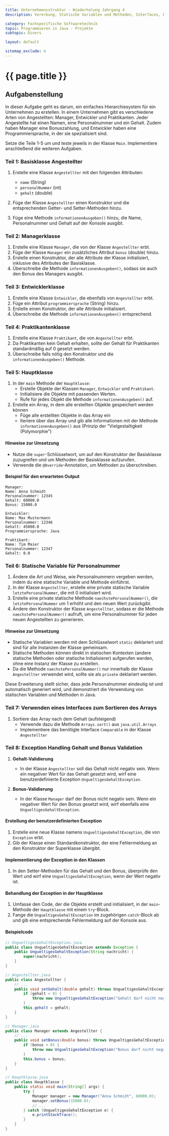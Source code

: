 ```yaml
---
title: Unternehmensstruktur - Wiederholung Jahrgang 4
description: Vererbung, Statische Variablen und Methoden, Interfaces, ExceptionHandling

category: Fachspezifische Softwaretechnik
topic: Programmieren in Java - Projekte
subtopic: Divers

layout: default

sitemap_exclude: n
---
```


# {{ page.title }}




## Aufgabenstellung

In dieser Aufgabe geht es darum, ein einfaches Hierarchiesystem für ein Unternehmen zu erstellen. In einem Unternehmen gibt es verschiedene Arten von Angestellten: Manager, Entwickler und Praktikanten. Jeder Angestellte hat einen Namen, eine Personalnummer und ein Gehalt. Zudem haben Manager eine Bonuszahlung, und Entwickler haben eine Programmiersprache, in der sie spezialisiert sind.

Setze die Teile 1-5 um und teste jeweils in der Klasse `Main`. Implementiere anschließend die weiteren Aufgaben.

### Teil 1: Basisklasse Angestellter

1. Erstelle eine Klasse `Angestellter` mit den folgenden Attributen:
    - `name` (String)
    - `personalNummer` (int)
    - `gehalt` (double)

2. Füge der Klasse `Angestellter` einen Konstruktor und die entsprechenden Getter- und Setter-Methoden hinzu.
3. Füge eine Methode `informationenAusgeben()` hinzu, die Name, Personalnummer und Gehalt auf der Konsole ausgibt.

### Teil 2: Managerklasse

1. Erstelle eine Klasse `Manager`, die von der Klasse `Angestellter` erbt.
2. Füge der Klasse `Manager` ein zusätzliches Attribut `bonus` (double) hinzu.
3. Erstelle einen Konstruktor, der alle Attribute der Klasse initialisiert, inklusive des Attributes der Basisklasse.
4. Überschreibe die Methode `informationenAusgeben()`, sodass sie auch den Bonus des Managers ausgibt.

### Teil 3: Entwicklerklasse

1. Erstelle eine Klasse `Entwickler`, die ebenfalls von `Angestellter` erbt.
2. Füge ein Attribut `programmiersprache` (String) hinzu.
3. Erstelle einen Konstruktor, der alle Attribute initialisiert.
4. Überschreibe die Methode `informationenAusgeben()` entsprechend.

### Teil 4: Praktikantenklasse

1. Erstelle eine Klasse `Praktikant`, die von `Angestellter` erbt.
2. Da Praktikanten kein Gehalt erhalten, sollte der Gehalt für Praktikanten standardmäßig auf 0 gesetzt werden.
3. Überschreibe falls nötig den Konstruktor und die `informationenAusgeben()` Methode.

### Teil 5: Hauptklasse

1. In der `main` Methode der `Hauptklasse`:
    - Erstelle Objekte der Klassen `Manager`, `Entwickler` und `Praktikant`.
    - Initialisiere die Objekte mit passenden Werten.
    - Rufe für jedes Objekt die Methode `informationenAusgeben()` auf.
2. Erstelle ein Array, in dem alle erstellten Objekte gespeichert werden können
    - Füge alle erstellten Objekte in das Array ein
    - Iteriere über das Array und gib alle Informationen mit der Methode `informationenAusgeben()` aus (Prinzip der "Vielgestaltigkeit (Polymorphie")


#### Hinweise zur Umsetzung

- Nutze die `super`-Schlüsselwort, um auf den Konstruktor der Basisklasse zuzugreifen und um Methoden der Basisklasse aufzurufen.
- Verwende die `@Override`-Annotation, um Methoden zu überschreiben.

#### Beispiel für den erwarteten Output

```
Manager:
Name: Anna Schmidt
Personalnummer: 12345
Gehalt: 60000.0
Bonus: 15000.0

Entwickler:
Name: Max Mustermann
Personalnummer: 12346
Gehalt: 45000.0
Programmiersprache: Java

Praktikant:
Name: Tim Maier
Personalnummer: 12347
Gehalt: 0.0
```

### Teil 6: Statische Variable für Personalnummer

1. Ändere die Art und Weise, wie Personalnummern vergeben werden, indem du eine statische Variable und Methode einführst.
2. In der Klasse `Angestellter`, erstelle eine private statische Variable `letztePersonalNummer`, die mit 0 initialisiert wird.
3. Erstelle eine private statische Methode `naechstePersonalNummer()`, die `letztePersonalNummer` um 1 erhöht und den neuen Wert zurückgibt.
4. Ändere den Konstruktor der Klasse `Angestellter`, sodass er die Methode `naechstePersonalNummer()` aufruft, um eine Personalnummer für jeden neuen Angestellten zu generieren.

#### Hinweise zur Umsetzung

- Statische Variablen werden mit dem Schlüsselwort `static` deklariert und sind für alle Instanzen der Klasse gemeinsam.
- Statische Methoden können direkt in statischen Kontexten (andere statische Methoden oder statische Initialisierer) aufgerufen werden, ohne eine Instanz der Klasse zu erstellen.
- Da die Methode `naechstePersonalNummer()` nur innerhalb der Klasse `Angestellter` verwendet wird, sollte sie als `private` deklariert werden.

Diese Erweiterung stellt sicher, dass jede Personalnummer eindeutig ist und automatisch generiert wird, und demonstriert die Verwendung von statischen Variablen und Methoden in Java.


### Teil 7: Verwenden eines Interfaces zum Sortieren des Arrays
1. Sortiere das Array nach dem Gehalt (aufsteigend)
   - Verwende dazu die Methode `Arrays.sort()` aus `java.util.Arrays`
   - Implementiere das benötigte Interface `Comparable` in der Klasse `Angestellter`

### Teil 8: Exception Handling Gehalt und Bonus Validation

1. **Gehalt-Validierung**
   - In der Klasse `Angestellter` soll das Gehalt nicht negativ sein. Wenn ein negativer Wert für das Gehalt gesetzt wird, wirf eine benutzerdefinierte Exception `UngueltigesGehaltException`.

2. **Bonus-Validierung**
   - In der Klasse `Manager` darf der Bonus nicht negativ sein. Wenn ein negativer Wert für den Bonus gesetzt wird, wirf ebenfalls eine `UngueltigesGehaltException`.

#### Erstellung der benutzerdefinierten Exception

1. Erstelle eine neue Klasse namens `UngueltigesGehaltException`, die von `Exception` erbt.
2. Gib der Klasse einen Standardkonstruktor, der eine Fehlermeldung an den Konstruktor der Superklasse übergibt.

#### Implementierung der Exception in den Klassen

1. In den Setter-Methoden für das Gehalt und den Bonus, überprüfe den Wert und wirf eine `UngueltigesGehaltException`, wenn der Wert negativ ist.

#### Behandlung der Exception in der Hauptklasse

1. Umfasse den Code, der die Objekte erstellt und initialisiert, in der `main`-Methode der `Hauptklasse` mit einem `try`-Block.
2. Fange die `UngueltigesGehaltException` im zugehörigen `catch`-Block ab und gib eine entsprechende Fehlermeldung auf der Konsole aus.

#### Beispielcode

```java
// UngueltigesGehaltException.java
public class UngueltigesGehaltException extends Exception {
    public UngueltigesGehaltException(String nachricht) {
        super(nachricht);
    }
}

// Angestellter.java
public class Angestellter {
    // ...
    public void setGehalt(double gehalt) throws UngueltigesGehaltException {
        if (gehalt < 0) {
            throw new UngueltigesGehaltException("Gehalt darf nicht negativ sein!");
        }
        this.gehalt = gehalt;
    }
}

// Manager.java
public class Manager extends Angestellter {
    // ...
    public void setBonus(double bonus) throws UngueltigesGehaltException {
        if (bonus < 0) {
            throw new UngueltigesGehaltException("Bonus darf nicht negativ sein!");
        }
        this.bonus = bonus;
    }
}

// Hauptklasse.java
public class Hauptklasse {
    public static void main(String[] args) {
        try {
            Manager manager = new Manager("Anna Schmidt", 60000.0);
            manager.setBonus(15000.0);
            // ...
        } catch (UngueltigesGehaltException e) {
            e.printStackTrace();
        }
    }
}
```


